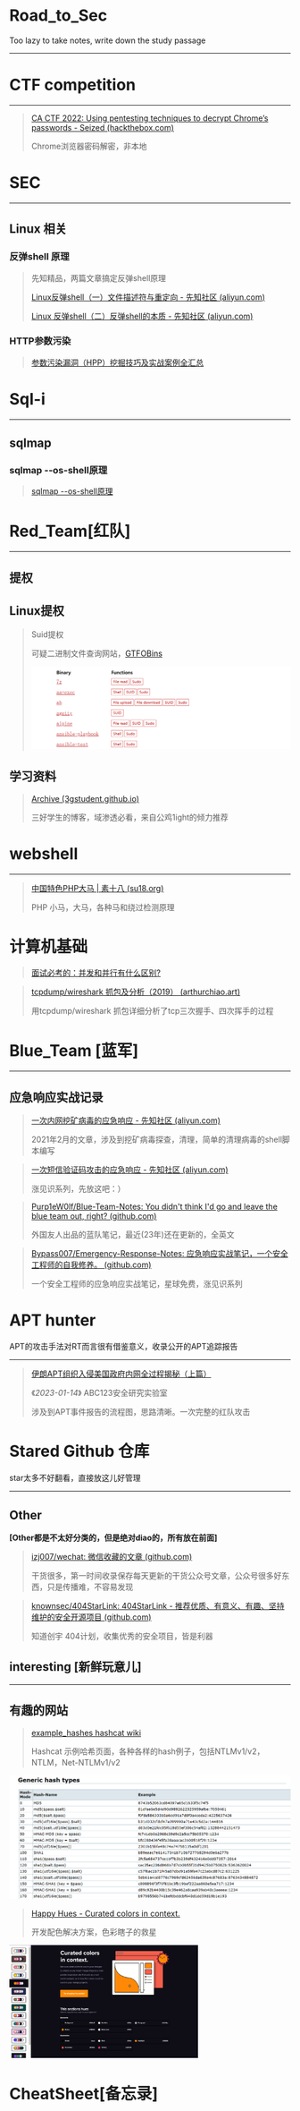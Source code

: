 # Road_to_Sec
Too lazy to take notes, write down the study passage

---





# CTF competition

---



> [CA CTF 2022: Using pentesting techniques to decrypt Chrome’s passwords - Seized (hackthebox.com)](https://www.hackthebox.com/blog/seized-ca-ctf-2022-forensics-writeup)
>
> Chrome浏览器密码解密，非本地





# SEC 

---



## Linux 相关



### 反弹shell 原理

> 先知精品，两篇文章搞定反弹shell原理
>
> [Linux反弹shell（一）文件描述符与重定向 - 先知社区 (aliyun.com)](https://xz.aliyun.com/t/2548)
>
> [Linux 反弹shell（二）反弹shell的本质 - 先知社区 (aliyun.com)](https://xz.aliyun.com/t/2549)



### HTTP参数污染

> [参数污染漏洞（HPP）挖掘技巧及实战案例全汇总](https://cloud.tencent.com/developer/article/1516333)
>
> 







# Sql-i

---





## sqlmap



### sqlmap  --os-shell原理

> [sqlmap --os-shell原理](https://xz.aliyun.com/t/7942)







# Red_Team[红队]

---



## 提权

## Linux提权

> Suid提权
>
> 可疑二进制文件查询网站，[GTFOBins](https://gtfobins.github.io/)
>
> <img src="img/image-20230403213525619.png" alt="image-20230403213525619" style="zoom:50%;" />











## 学习资料



> [Archive (3gstudent.github.io)](https://3gstudent.github.io/archive)
>
> 三好学生的博客，域渗透必看，来自公鸡1ight的倾力推荐







# webshell

---

> [中国特色PHP大马 | 素十八 (su18.org)](https://su18.org/post/su18.php/#一-前言)
>
> PHP 小马，大马，各种马和绕过检测原理











# 计算机基础



> [面试必考的：并发和并行有什么区别?](https://cloud.tencent.com/developer/article/1424249)



> [tcpdump/wireshark 抓包及分析（2019） (arthurchiao.art)](http://arthurchiao.art/blog/tcpdump-practice-zh/)
>
> 用tcpdump/wireshark 抓包详细分析了tcp三次握手、四次挥手的过程





# Blue_Team [蓝军]

---





## 应急响应实战记录



> [一次内网挖矿病毒的应急响应 - 先知社区 (aliyun.com)](https://xz.aliyun.com/t/9180)
>
> 2021年2月的文章，涉及到挖矿病毒探查，清理，简单的清理病毒的shell脚本编写



> [一次短信验证码攻击的应急响应 - 先知社区 (aliyun.com)](https://xz.aliyun.com/t/8988)
>
> 涨见识系列，先放这吧：）




> [Purp1eW0lf/Blue-Team-Notes: You didn't think I'd go and leave the blue team out, right? (github.com)](https://github.com/Purp1eW0lf/Blue-Team-Notes#powershell-tips)
>
> 外国友人出品的蓝队笔记，最近(23年)还在更新的，全英文



> [Bypass007/Emergency-Response-Notes: 应急响应实战笔记，一个安全工程师的自我修养。 (github.com)](https://github.com/Bypass007/Emergency-Response-Notes)
>
> 一个安全工程师的应急响应实战笔记，星球免费，涨见识系列



# APT hunter

APT的攻击手法对RT而言很有借鉴意义，收录公开的APT追踪报告

---



> [伊朗APT组织入侵美国政府内网全过程揭秘（上篇）](https://mp.weixin.qq.com/s/J5x06rs88Z2kliCoZ9HgVA)
>
> 《*2023-01-14*》  ABC123安全研究实验室
>
> 涉及到APT事件报告的流程图，思路清晰。一次完整的红队攻击




# Stared  Github 仓库

star太多不好翻看，直接放这儿好管理

---



## Other 

**[Other都是不太好分类的，但是绝对diao的，所有放在前面]**

> [izj007/wechat: 微信收藏的文章 (github.com)](https://github.com/izj007/wechat)
>
> 干货很多，第一时间收录保存每天更新的干货公众号文章，公众号很多好东西，只是传播难，不容易发现



> [knownsec/404StarLink: 404StarLink - 推荐优质、有意义、有趣、坚持维护的安全开源项目 (github.com)](https://github.com/knownsec/404StarLink)
>
> 知道创宇 404计划，收集优秀的安全项目，皆是利器







## interesting [新鲜玩意儿]

----



## 有趣的网站

> [example_hashes hashcat wiki](https://hashcat.net/wiki/doku.php?id=example_hashes)
>
> Hashcat 示例哈希页面，各种各样的hash例子，包括NTLMv1/v2，NTLM，Net-NTLMv1/v2



<img src="img/image-20230404185225907.png" alt="image-20230404185225907" style="zoom:50%;" />



> [Happy Hues - Curated colors in context.](https://www.happyhues.co/palettes/13)
>
> 开发配色解决方案，色彩瞎子的救星



<img src="img/image-20230404185410150.png" alt="image-20230404185410150" style="zoom: 33%;" />











# CheatSheet[备忘录]



> 

